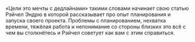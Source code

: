 «Цели это мечты с дедлайнами» такими словами начинает свою статью Рэйчел Эндрю в которой рассказывает про опыт планирования и запуска своего проекта. Проблемы с планированием, нехватка времени, тяжёлая работа и непонимание со стороны близких это всё с чем вы столкнётесь и Рэйчел советует как вам с этим справиться.
